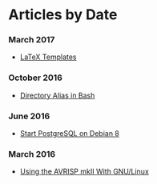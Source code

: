 # Articles by Date

### March 2017

* [LaTeX Templates](/articles/latex_templates.html)

### October 2016

* [Directory Alias in Bash](/articles/cdable_vars.html)

### June 2016

* [Start PostgreSQL on Debian 8](/articles/postgresql_start_debian.html)

### March 2016

* [Using the AVRISP mkII With GNU/Linux](/articles/avrisp_mk2.html)

